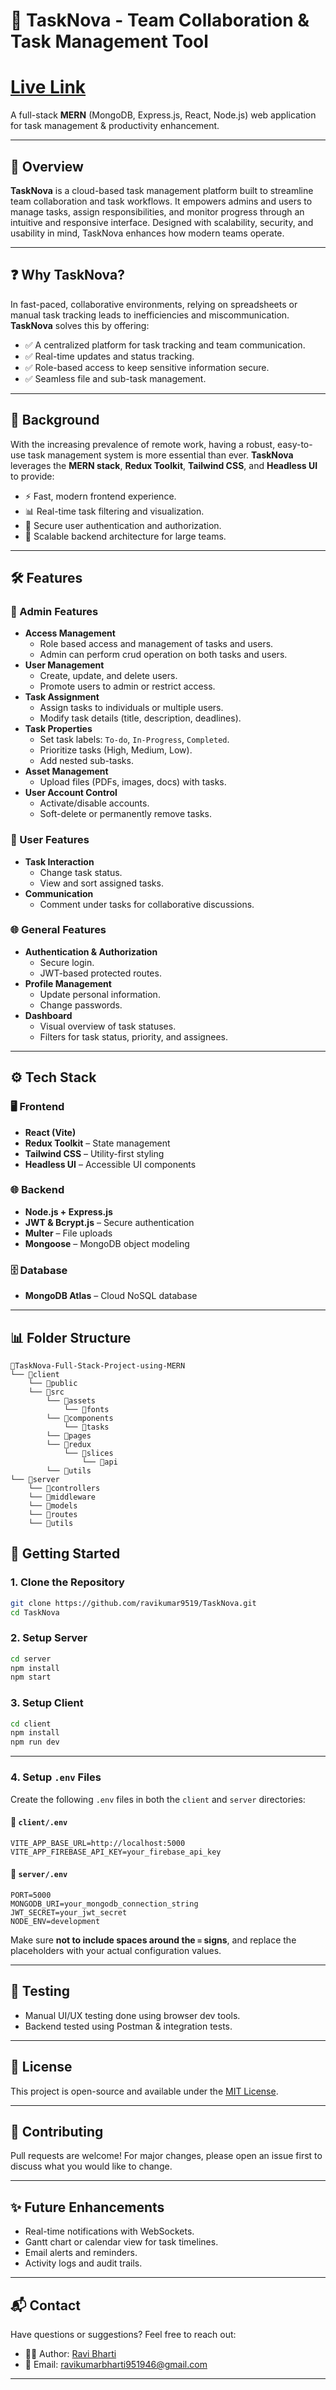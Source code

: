 # 🚀 TaskNova - Team Collaboration & Task Management Tool
# [Live Link](https://task-nova-ravi.netlify.app)


A full-stack **MERN** (MongoDB, Express.js, React, Node.js) web application for task management & productivity enhancement.

---

## 📌 Overview

**TaskNova** is a cloud-based task management platform built to streamline team collaboration and task workflows. It empowers admins and users to manage tasks, assign responsibilities, and monitor progress through an intuitive and responsive interface. Designed with scalability, security, and usability in mind, TaskNova enhances how modern teams operate.

---

## ❓ Why TaskNova?

In fast-paced, collaborative environments, relying on spreadsheets or manual task tracking leads to inefficiencies and miscommunication. **TaskNova** solves this by offering:

- ✅ A centralized platform for task tracking and team communication.
- ✅ Real-time updates and status tracking.
- ✅ Role-based access to keep sensitive information secure.
- ✅ Seamless file and sub-task management.

---

## 🧠 Background

With the increasing prevalence of remote work, having a robust, easy-to-use task management system is more essential than ever. **TaskNova** leverages the **MERN stack**, **Redux Toolkit**, **Tailwind CSS**, and **Headless UI** to provide:

- ⚡ Fast, modern frontend experience.
- 📊 Real-time task filtering and visualization.
- 🔐 Secure user authentication and authorization.
- 🧩 Scalable backend architecture for large teams.

---

## 🛠️ Features

### 👑 Admin Features
- **Access Management**
  - Role based access and management of tasks and users.
  - Admin can perform crud operation on both tasks and users.
- **User Management**
  - Create, update, and delete users.
  - Promote users to admin or restrict access.
- **Task Assignment**
  - Assign tasks to individuals or multiple users.
  - Modify task details (title, description, deadlines).
- **Task Properties**
  - Set task labels: `To-do`, `In-Progress`, `Completed`.
  - Prioritize tasks (High, Medium, Low).
  - Add nested sub-tasks.
- **Asset Management**
  - Upload files (PDFs, images, docs) with tasks.
- **User Account Control**
  - Activate/disable accounts.
  - Soft-delete or permanently remove tasks.

### 🙋 User Features

- **Task Interaction**
  - Change task status.
  - View and sort assigned tasks.
- **Communication**
  - Comment under tasks for collaborative discussions.

### 🌐 General Features

- **Authentication & Authorization**
  - Secure login.
  - JWT-based protected routes.
- **Profile Management**
  - Update personal information.
  - Change passwords.
- **Dashboard**
  - Visual overview of task statuses.
  - Filters for task status, priority, and assignees.

---

## ⚙️ Tech Stack

### 🖥️ Frontend

- **React (Vite)**
- **Redux Toolkit** – State management
- **Tailwind CSS** – Utility-first styling
- **Headless UI** – Accessible UI components

### 🌐 Backend

- **Node.js + Express.js**
- **JWT & Bcrypt.js** – Secure authentication
- **Multer** – File uploads
- **Mongoose** – MongoDB object modeling

### 🗄️ Database

- **MongoDB Atlas** – Cloud NoSQL database

---

## 📊 Folder Structure
```
📁TaskNova-Full-Stack-Project-using-MERN
└── 📁client
    └── 📁public
    └── 📁src
        └── 📁assets
            └── 📁fonts
        └── 📁components
            └── 📁tasks
        └── 📁pages
        └── 📁redux
            └── 📁slices
                └── 📁api
        └── 📁utils
└── 📁server
    └── 📁controllers
    └── 📁middleware
    └── 📁models
    └── 📁routes
    └── 📁utils

```

## 🚀 Getting Started

### 1. Clone the Repository

```bash
git clone https://github.com/ravikumar9519/TaskNova.git
cd TaskNova
```

### 2. Setup Server

```bash
cd server
npm install
npm start
```

### 3. Setup Client

```bash
cd client
npm install
npm run dev
```

---
### 4. Setup `.env` Files

Create the following `.env` files in both the `client` and `server` directories:

#### 📁 `client/.env`

```env
VITE_APP_BASE_URL=http://localhost:5000
VITE_APP_FIREBASE_API_KEY=your_firebase_api_key
```

#### 📁 `server/.env`

```env
PORT=5000
MONGODB_URI=your_mongodb_connection_string
JWT_SECRET=your_jwt_secret
NODE_ENV=development
```

Make sure **not to include spaces around the `=` signs**, and replace the placeholders with your actual configuration values.

---

## 🧪 Testing

- Manual UI/UX testing done using browser dev tools.
- Backend tested using Postman & integration tests.

---

## 📄 License

This project is open-source and available under the [MIT License](LICENSE).

---

## 🤝 Contributing

Pull requests are welcome! For major changes, please open an issue first to discuss what you would like to change.

---

## ✨ Future Enhancements

- Real-time notifications with WebSockets.
- Gantt chart or calendar view for task timelines.
- Email alerts and reminders.
- Activity logs and audit trails.

---

## 📬 Contact

Have questions or suggestions? Feel free to reach out:

- 👨‍💻 Author: [Ravi Bharti](https://www.linkedin.com/in/ravi-bharti-386849254/)
- 📧 Email: ravikumarbharti951946@gmail.com

---
